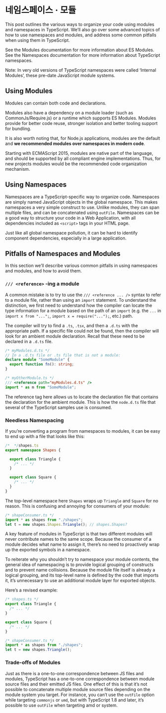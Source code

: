 네임스페이스 · 모듈
=================

This post outlines the various ways to organize your code using modules and namespaces in TypeScript. We’ll also go over some advanced topics of how to use namespaces and modules, and address some common pitfalls when using them in TypeScript.

See the Modules documentation for more information about ES Modules. See the Namespaces documentation for more information about TypeScript namespaces.

Note: In very old versions of TypeScript namespaces were called ‘Internal Modules’, these pre-date JavaScript module systems.

## Using Modules
Modules can contain both code and declarations.

Modules also have a dependency on a module loader (such as CommonJs/Require.js) or a runtime which supports ES Modules. Modules provide for better code reuse, stronger isolation and better tooling support for bundling.

It is also worth noting that, for Node.js applications, modules are the default and **we recommended modules over namespaces in modern code**.

Starting with ECMAScript 2015, modules are native part of the language, and should be supported by all compliant engine implementations. Thus, for new projects modules would be the recommended code organization mechanism.

## Using Namespaces
Namespaces are a TypeScript-specific way to organize code.
Namespaces are simply named JavaScript objects in the global namespace. This makes namespaces a very simple construct to use. Unlike modules, they can span multiple files, and can be concatenated using `outFile`. Namespaces can be a good way to structure your code in a Web Application, with all dependencies included as `<script>` tags in your HTML page.

Just like all global namespace pollution, it can be hard to identify component dependencies, especially in a large application.

## Pitfalls of Namespaces and Modules
In this section we’ll describe various common pitfalls in using namespaces and modules, and how to avoid them.

### `/// <reference>` -ing a module
A common mistake is to try to use the `/// <reference ... />` syntax to refer to a module file, rather than using an `import` statement. To understand the distinction, we first need to understand how the compiler can locate the type information for a module based on the path of an `import` (e.g. the `...` in `import x from "...";`, `import x = require("...");`, etc.) path.

The compiler will try to find a `.ts`, `.tsx`, and then a `.d.ts` with the appropriate path. If a specific file could not be found, then the compiler will look for an ambient module declaration. Recall that these need to be declared in a `.d.ts` file.
```ts
/* myModules.d.ts */
// In a .d.ts file or .ts file that is not a module:
declare module "SomeModule" {
  export function fn(): string;
}
```
```ts
/* myOtherModule.ts */
/// <reference path="myModules.d.ts" />
import * as m from "SomeModule";
```

The reference tag here allows us to locate the declaration file that contains the declaration for the ambient module. This is how the `node.d.ts` file that several of the TypeScript samples use is consumed.

### Needless Namespacing
If you’re converting a program from namespaces to modules, it can be easy to end up with a file that looks like this:
```ts
/*  */shapes.ts
export namespace Shapes {

  export class Triangle {
    /* ... */
  }

  export class Square {
    /* ... */
  }
}
```

The top-level namespace here `Shapes` wraps up `Triangle` and `Square` for no reason. This is confusing and annoying for consumers of your module:
```ts
/* shapeConsumer.ts */
import * as shapes from "./shapes";
let t = new shapes.Shapes.Triangle(); // shapes.Shapes?
```

A key feature of modules in TypeScript is that two different modules will never contribute names to the same scope. Because the consumer of a module decides what name to assign it, there’s no need to proactively wrap up the exported symbols in a namespace.

To reiterate why you shouldn’t try to namespace your module contents, the general idea of namespacing is to provide logical grouping of constructs and to prevent name collisions. Because the module file itself is already a logical grouping, and its top-level name is defined by the code that imports it, it’s unnecessary to use an additional module layer for exported objects.

Here’s a revised example:
```ts
/* shapes.ts */
export class Triangle {
  /* ... */
}

export class Square {
  /* ... */
}
```
```ts
/* shapeConsumer.ts */
import * as shapes from "./shapes";
let t = new shapes.Triangle();
```

### Trade-offs of Modules
Just as there is a one-to-one correspondence between JS files and modules, TypeScript has a one-to-one correspondence between module source files and their emitted JS files. One effect of this is that it’s not possible to concatenate multiple module source files depending on the module system you target. For instance, you can’t use the `outFile` option while targeting `commonjs` or `umd`, but with TypeScript 1.8 and later, it’s possible to use `outFile` when targeting amd or system.
